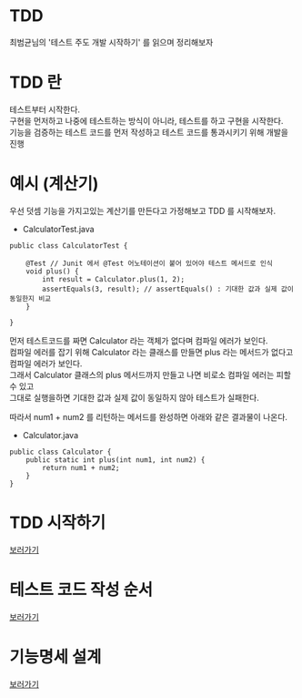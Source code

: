 TDD
=========
최범균님의 '테스트 주도 개발 시작하기' 를 읽으며 정리해보자  

# TDD 란
테스트부터 시작한다.  
구현을 먼저하고 나중에 테스트하는 방식이 아니라, 테스트를 하고 구현을 시작한다.  
기능을 검증하는 테스트 코드를 먼저 작성하고 테스트 코드를 통과시키기 위해 개발을 진행  

# 예시 (계산기)
우선 덧셈 기능을 가지고있는 계산기를 만든다고 가정해보고 TDD 를 시작해보자.  

* CalculatorTest.java
```
public class CalculatorTest {

    @Test // Junit 에서 @Test 어노테이션이 붙어 있어야 테스트 메서드로 인식
    void plus() {
        int result = Calculator.plus(1, 2);
        assertEquals(3, result); // assertEquals() : 기대한 값과 실제 값이 동일한지 비교
    }
    
}
```

먼저 테스트코드를 짜면 Calculator 라는 객체가 없다며 컴파일 에러가 보인다.  
컴파일 에러를 잡기 위해 Calculator 라는 클래스를 만들면 plus 라는 메서드가 없다고 컴파일 에러가 보인다.  
그래서 Calculator 클래스의 plus 메서드까지 만들고 나면 비로소 컴파일 에러는 피할 수 있고  
그대로 실행을하면 기대한 값과 실제 값이 동일하지 않아 테스트가 실패한다.  

따라서 num1 + num2 를 리턴하는 메서드를 완성하면 아래와 같은 결과물이 나온다.  

* Calculator.java
```
public class Calculator {
    public static int plus(int num1, int num2) {
        return num1 + num2;
    }
}
```

# TDD 시작하기
[보러가기](https://github.com/Yangsiyoung/tdd-java/tree/master/src/main/java/tdd/chapter02)

# 테스트 코드 작성 순서
[보러가기](https://github.com/Yangsiyoung/tdd-java/tree/master/src/main/java/tdd/chapter03)

# 기능명세 설계
[보러가기](https://github.com/Yangsiyoung/tdd-java/tree/master/src/main/java/tdd/chapter04)
